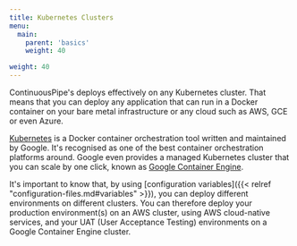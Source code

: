 ```yaml
---
title: Kubernetes Clusters
menu:
  main:
    parent: 'basics'
    weight: 40

weight: 40
---
```

ContinuousPipe's deploys effectively on any Kubernetes cluster. That means that you can deploy any application that can run in a Docker container on your bare metal infrastructure or any cloud such as AWS, GCE or even Azure.

[Kubernetes](https://kubernetes.io) is a Docker container orchestration tool written and maintained by Google. It's recognised as one of the best container orchestration platforms around. Google even provides a managed Kubernetes cluster that you can scale by one click, known as [Google Container Engine](https://cloud.google.com/container-engine/).

It's important to know that, by using [configuration variables]({{< relref "configuration-files.md#variables" >}}), you can deploy different environments on different clusters. You can therefore deploy your production environment(s) on an AWS cluster, using AWS cloud-native services, and your UAT (User Acceptance Testing) environments on a Google Container Engine cluster.
